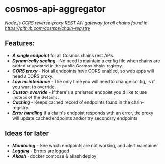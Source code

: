 # cosmos-api-aggregator
_Node.js CORS reverse-proxy REST API gateway for all chains found in https://github.com/cosmos/chain-registry_

## Features:
- ***A single endpoint*** for all Cosmos chains rest APIs.
- ***Dynamically scaling*** - No need to maintain a config file when chains are added or updated in the public Cosmos chain-registry.
- ***CORS proxy*** - Not all endpoints have CORS enabled, so web apps will need a CORS proxy.
- ***Low maintenance*** - The only time you will need to change config, is if you want to override...
- ***Custom override*** - If there's a preferred endpoint you'd like to use instead of the defaults.
- ***Caching*** - Keeps cached record of endpoints found in the chain-registry. 
- ***Error handling*** If a chain's endpoint responds with an error, the proxy will update cached endpoints and/or try secondary endpoints. 

## Ideas for later
- ***Monitoring*** - See which endpoints are not working, and alert maintainer 
- ***Logging*** - Errors are logged 
- ***Akash*** - docker compose & akash deploy
